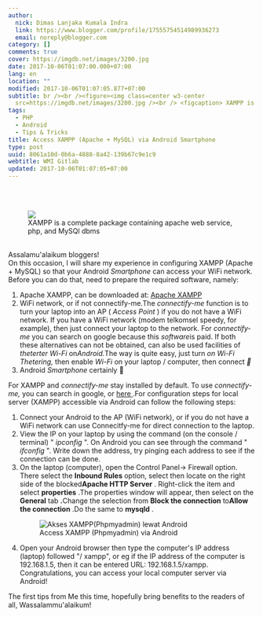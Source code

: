 ```yaml
---
author:
  nick: Dimas Lanjaka Kumala Indra
  link: https://www.blogger.com/profile/17555754514989936273
  email: noreply@blogger.com
category: []
comments: true
cover: https://imgdb.net/images/3200.jpg
date: 2017-10-06T01:07:00.000+07:00
lang: en
location: ""
modified: 2017-10-06T01:07:05.877+07:00
subtitle: br /><br /><figure><img class=center w3-center
  src=https://imgdb.net/images/3200.jpg /><br /> <figcaption> XAMPP is a
tags:
  - PHP
  - Android
  - Tips & Tricks
title: Access XAMPP (Apache + MySQL) via Android Smartphone
type: post
uuid: 8061a10d-0b6a-4888-8a42-139b67c9e1c9
webtitle: WMI Gitlab
updated: 2017-10-06T01:07:05+07:00
---
```


<br><br><figure><img class="center w3-center" src="https://imgdb.net/images/3200.jpg"><br>    <figcaption>        XAMPP is a complete package containing apache web service, php, and         MySQl dbms     </figcaption></figure><br>Assalamu'alaikum bloggers! <br>On this occasion, I will share my experience in configuring XAMPP (Apache +     MySQL) so that your Android <em>Smartphone</em> can access your WiFi     network. Before you can do that, need to prepare the required software,     namely: <br><ol><li>        Apache XAMPP, can be downloaded at:         <a href="https://translate.googleusercontent.com/translate_c?depth=2&amp;nv=1&amp;rurl=translate.google.com&amp;sl=id&amp;sp=nmt4&amp;tl=en&amp;u=http://www.apachefriends.org/en/xampp-windows.html&amp;usg=ALkJrhi-CmKxcr4dzgcLBWP36TZzvt-P3g" target="_top" title="Apache XAMPP" rel="noopener noreferer nofollow">            Apache XAMPP         </a>    </li><li>        WiFi network, or if not connectify-me.The <em>connectify-me</em>        function is to turn your laptop into an AP ( <em>Access Point</em> ) if         you do not have a WiFi network. If you have a WiFi network (modem         telkomsel speedy, for example), then just connect your laptop to the         network. For <em>connectify-me</em> you can search on google because         this <em>software</em>is paid. If both these alternatives can not be obtained, can also be used facilities of <em>theterter Wi-Fi</em> on<em>Android.</em>The way is quite easy, just turn        <em>on Wi-Fi Thetering,</em> then enable <em>Wi-Fi</em> on your laptop         / computer, then connect <em>🙂</em>    </li><li>        Android <em>Smartphone</em> certainly 🙂     </li></ol>For XAMPP and <em>connectify-me</em> stay installed by default. To use    <em>connectify-me,</em> you can search in google, or     <a href="https://translate.googleusercontent.com/translate_c?depth=2&amp;nv=1&amp;rurl=translate.google.com&amp;sl=id&amp;sp=nmt4&amp;tl=en&amp;u=http://www.peniti.org/app-software/sharing-koneksi-connectify-me.html&amp;usg=ALkJrhg1xoZZlOPuXCuTSB3JRop5AvkeVA" target="_top" rel="noopener noreferer nofollow">        here     </a>    .For configuration steps for local server (XAMPP) accessible via Android     can follow the following steps: <br><ol><li>        Connect your Android to the AP (WiFi network), or if you do not have a         WiFi network can use Connecitfy-me for direct connection to the laptop.     </li><li>        View the IP on your laptop by using the command (on the console /         terminal) " <em>ipconfig</em> ". On Android you can see through the         command " <em>ifconfig</em> ". Write down the address, try pinging each         address to see if the connection can be done.     </li><li>        On the laptop (computer), open the Control Panel-&gt; Firewall option.         There select the <strong>Inbound Rules</strong> option, select then locate on the right side of the blocked<strong>Apache HTTP Server</strong> . Right-click the item and select        <strong>properties</strong> .The properties window will appear, then         select on the <strong>General</strong> tab <strong>.</strong>Change the selection from <strong>Block the connection</strong> to<strong>Allow the connection</strong> .Do the same to        <strong>mysqld</strong> .     </li><figure>            <img alt="Akses XAMPP(Phpmyadmin) lewat Android" src="https://caisaroentoro-files-wordpress-com.cdn.ampproject.org/i/s/caisaroentoro.files.wordpress.com/2017/01/screenshot_2017-01-29-15-53-09-907.jpeg">            <figcaption>                Access XAMPP (Phpmyadmin) via Android             </figcaption>        </figure><li>        Open your Android browser then type the computer's IP address (laptop)         followed "/ xampp", or eg if the IP address of the computer is         192.168.1.5, then it can be entered URL: 192.168.1.5/xampp.         Congratulations, you can access your local computer server via Android!     </li></ol>The first tips from Me this time, hopefully bring benefits to the readers     of all, Wassalammu'alaikum! <script>document.querySelectorAll("pre,code");
  pretext.forEach(function (el) {
    el.classList.toggle("notranslate", true);
  });</script><script>document.querySelectorAll("pre,code");
  pretext.forEach(function (el) {
    el.classList.toggle("notranslate", true);
  });</script>